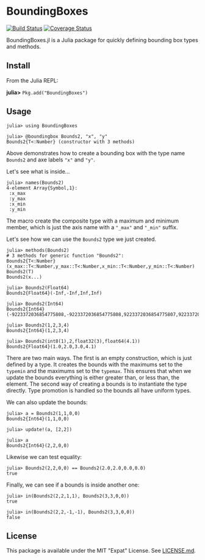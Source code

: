 # BoundingBoxes

[![Build Status](https://travis-ci.org/Voxel8/BoundingBoxes.jl.svg?branch=master)](https://travis-ci.org/Voxel8/BoundingBoxes.jl)
[![Coverage Status](https://img.shields.io/coveralls/Voxel8/BoundingBoxes.jl.svg)](https://coveralls.io/r/Voxel8/BoundingBoxes.jl)

BoundingBoxes.jl is a Julia package for quickly defining bounding box types and methods.

## Install
From the Julia REPL:

**julia>** `Pkg.add("BoundingBoxes")`

## Usage
```
julia> using BoundingBoxes

julia> @boundingbox Bounds2, "x", "y"
Bounds2{T<:Number} (constructor with 3 methods)
```
Above demonstrates how to create a bounding box with the type name `Bounds2` and axe labels `"x"` and `"y"`.

Let's see what is inside...
```
julia> names(Bounds2)
4-element Array{Symbol,1}:
 :x_max
 :y_max
 :x_min
 :y_min

```
The macro create the composite type with a maximum and minimum member, which is just the axis name with a `"_max"` and `"_min"` suffix.

Let's see how we can use the `Bounds2` type we just created.
```
julia> methods(Bounds2)
# 3 methods for generic function "Bounds2":
Bounds2{T<:Number}(x_max::T<:Number,y_max::T<:Number,x_min::T<:Number,y_min::T<:Number)
Bounds2(T)
Bounds2(x...)

julia> Bounds2(Float64)
Bounds2{Float64}(-Inf,-Inf,Inf,Inf)

julia> Bounds2(Int64)
Bounds2{Int64}(-9223372036854775808,-9223372036854775808,9223372036854775807,9223372036854775807)

julia> Bounds2(1,2,3,4)
Bounds2{Int64}(1,2,3,4)

julia> Bounds2(int8(1),2,float32(3),float64(4.1))
Bounds2{Float64}(1.0,2.0,3.0,4.1)
```
There are two main ways. The first is an empty construction, which is just defined by a type. It creates the bounds with the maximums set to the `typemin` and the maximums set to the `typemax`. This ensures that when we update the bounds everything is either greater than, or less than, the element. The second way of creating a bounds is to instantiate the type directly. Type promotion is handled so the bounds all have uniform types.

We can also update the bounds:
```
julia> a = Bounds2(1,1,0,0)
Bounds2{Int64}(1,1,0,0)

julia> update!(a, [2,2])

julia> a
Bounds2{Int64}(2,2,0,0)
```

Likewise we can test equality:
```
julia> Bounds2(2,2,0,0) == Bounds2(2.0,2.0,0.0,0.0)
true
```

Finally, we can see if a bounds is inside another one:
```
julia> in(Bounds2(2,2,1,1), Bounds2(3,3,0,0))
true

julia> in(Bounds2(2,2,-1,-1), Bounds2(3,3,0,0))
false
```

## License
This package is available under the MIT "Expat" License. See [LICENSE.md](./LICENSE.md).

